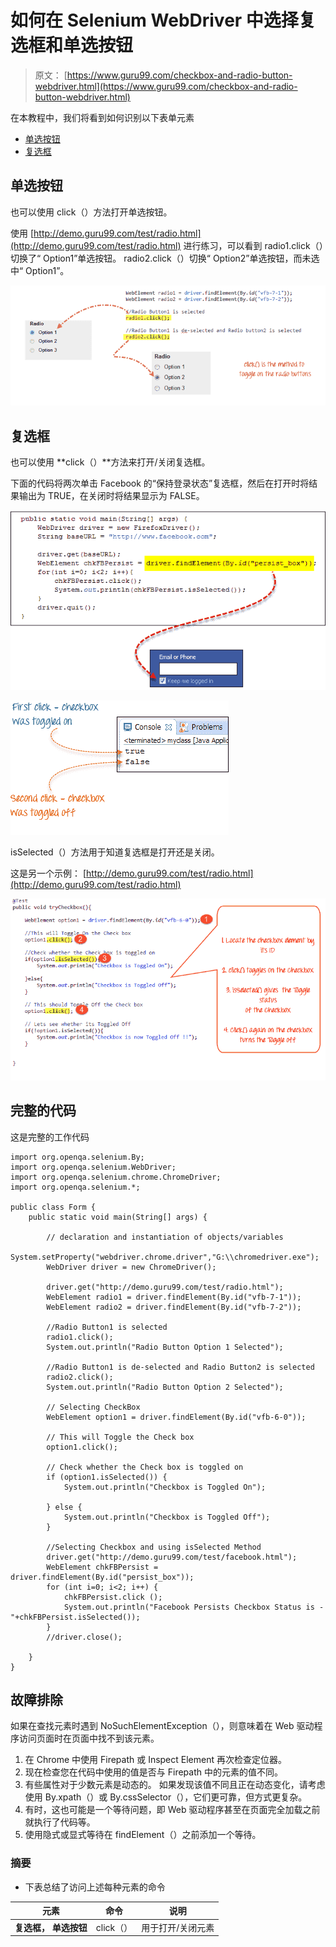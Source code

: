 # 如何在 Selenium WebDriver 中选择复选框和单选按钮

> 原文： [https://www.guru99.com/checkbox-and-radio-button-webdriver.html](https://www.guru99.com/checkbox-and-radio-button-webdriver.html)

在本教程中，我们将看到如何识别以下表单元素

*   [单选按钮](#7)
*   [复选框](#8)

## 单选按钮

也可以使用 click（）方法打开单选按钮。

使用 [http://demo.guru99.com/test/radio.html](http://demo.guru99.com/test/radio.html) 进行练习，可以看到 radio1.click（）切换了“ Option1”单选按钮。 radio2.click（）切换“ Option2”单选按钮，而未选中“ Option1”。

![](img/8b83cf8d1b981afab77eb7bb1675d1ca.png)

## 复选框

也可以使用 **click（）**方法来打开/关闭复选框。

下面的代码将两次单击 Facebook 的“保持登录状态”复选框，然后在打开时将结果输出为 TRUE，在关闭时将结果显示为 FALSE。

![](img/6e9ac4c970c1caf32a6722cd745ec73e.png)

![](img/a805f1033e7d1c63228c172ce6d0a9ba.png)

isSelected（）方法用于知道复选框是打开还是关闭。

这是另一个示例： [http://demo.guru99.com/test/radio.html](http://demo.guru99.com/test/radio.html)

![](img/2835c90697ee9758a8b0f0a18a6f5d2a.png)

## 完整的代码

这是完整的工作代码

```
import org.openqa.selenium.By;		
import org.openqa.selenium.WebDriver;		
import org.openqa.selenium.chrome.ChromeDriver;		
import org.openqa.selenium.*;		

public class Form {				
    public static void main(String[] args) {									

    	// declaration and instantiation of objects/variables		
        System.setProperty("webdriver.chrome.driver","G:\\chromedriver.exe");					
        WebDriver driver = new ChromeDriver();					

        driver.get("http://demo.guru99.com/test/radio.html");					
        WebElement radio1 = driver.findElement(By.id("vfb-7-1"));							
        WebElement radio2 = driver.findElement(By.id("vfb-7-2"));							

        //Radio Button1 is selected		
        radio1.click();			
        System.out.println("Radio Button Option 1 Selected");					

        //Radio Button1 is de-selected and Radio Button2 is selected		
        radio2.click();			
        System.out.println("Radio Button Option 2 Selected");					

        // Selecting CheckBox		
        WebElement option1 = driver.findElement(By.id("vfb-6-0"));							

        // This will Toggle the Check box 		
        option1.click();			

        // Check whether the Check box is toggled on 		
        if (option1.isSelected()) {					
            System.out.println("Checkbox is Toggled On");					

        } else {			
            System.out.println("Checkbox is Toggled Off");					
        }		

        //Selecting Checkbox and using isSelected Method		
        driver.get("http://demo.guru99.com/test/facebook.html");					
        WebElement chkFBPersist = driver.findElement(By.id("persist_box"));							
        for (int i=0; i<2; i++) {											
            chkFBPersist.click (); 			
            System.out.println("Facebook Persists Checkbox Status is -  "+chkFBPersist.isSelected());							
        }		
		//driver.close();		

    }		
}

```

## 故障排除

如果在查找元素时遇到 NoSuchElementException（），则意味着在 Web 驱动程序访问页面时在页面中找不到该元素。

1.  在 Chrome 中使用 Firepath 或 Inspect Element 再次检查定位器。
2.  现在检查您在代码中使用的值是否与 Firepath 中的元素的值不同。
3.  有些属性对于少数元素是动态的。 如果发现该值不同且正在动态变化，请考虑使用 By.xpath（）或 By.cssSelector（），它们更可靠，但方式更复杂。
4.  有时，这也可能是一个等待问题，即 Web 驱动程序甚至在页面完全加载之前就执行了代码等。
5.  使用隐式或显式等待在 findElement（）之前添加一个等待。

### 摘要

*   下表总结了访问上述每种元素的命令

| **元素** | **命令** | **说明** |
| --- | --- | --- |
| **复选框，** **单选按钮** | click（） | 用于打开/关闭元素 |
